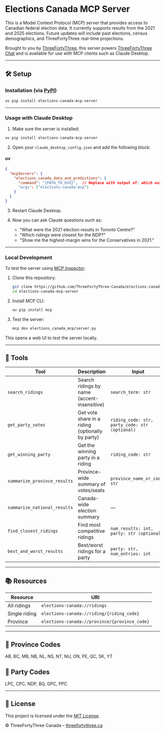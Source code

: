 # Elections Canada MCP Server

This is a Model Context Protocol (MCP) server that provides access to Canadian federal election data. It currently supports results from the 2021 and 2025 elections. Future updates will include past elections, census demographics, and ThreeFortyThree real-time projections.

Brought to you by [ThreeFortyThree](https://threefortythree.ca), this server powers [ThreeFortyThree Chat](https://threefortythree.ca/chat) and is available for use with MCP clients such as Claude Desktop.

---

## 🛠 Setup

### Installation (via [PyPI](https://pypi.org/project/elections-canada-mcp-server/))

```bash
uv pip install elections-canada-mcp-server
```

---

### Usage with Claude Desktop

1. Make sure the server is installed:

```bash
uv pip install elections-canada-mcp-server
```

2. Open your `claude_desktop_config.json` and add the following block:

#### uv

```json
{
  "mcpServers": {
    "elections_canada_data_and_predictions": {
      "command": "{PATH_TO_UVX}",  // Replace with output of: which uvx
      "args": ["elections-canada-mcp"]
    }
  }
}
```

3. Restart Claude Desktop.

4. Now you can ask Claude questions such as:
   - "What were the 2021 election results in Toronto Centre?"
   - "Which ridings were closest for the NDP?"
   - "Show me the highest-margin wins for the Conservatives in 2021."

---

### Local Development

To test the server using [MCP Inspector](https://modelcontextprotocol.io/docs/tools/inspector):

1. Clone this repository:
   ```bash
   git clone https://github.com/ThreeFortyThree-Canada/elections-canada-mcp-server.git
   cd elections-canada-mcp-server
   ```

2. Install MCP CLI:
   ```bash
   uv pip install mcp
   ```

3. Test the server:
   ```bash
   mcp dev elections_canada_mcp/server.py
   ```

This opens a web UI to test the server locally.

---

## 🧰 Tools

| Tool | Description | Input | Returns |
|------|-------------|-------|---------|
| `search_ridings` | Search ridings by name (accent-insensitive) | `search_term: str` | List of matching ridings |
| `get_party_votes` | Get vote share in a riding (optionally by party) | `riding_code: str, party_code: str (optional)` | Votes and percentage |
| `get_winning_party` | Get the winning party in a riding | `riding_code: str` | Winning party |
| `summarize_province_results` | Province-wide summary of votes/seats | `province_name_or_code: str` | Party results |
| `summarize_national_results` | Canada-wide election summary | — | National party results |
| `find_closest_ridings` | Find most competitive ridings | `num_results: int, party: str (optional)` | Closest margins |
| `best_and_worst_results` | Best/worst ridings for a party | `party: str, num_entries: int` | 4-category performance summary |

---

## 📚 Resources

| Resource | URI |
|----------|-----|
| All ridings | `elections-canada://ridings` |
| Single riding | `elections-canada://riding/{riding_code}` |
| Province | `elections-canada://province/{province_code}` |

---

## 📌 Province Codes

AB, BC, MB, NB, NL, NS, NT, NU, ON, PE, QC, SK, YT

## 📌 Party Codes

LPC, CPC, NDP, BQ, GPC, PPC

---

## 📄 License

This project is licensed under the [MIT License](LICENSE).

© ThreeFortyThree Canada – [threefortythree.ca](https://threefortythree.ca)

